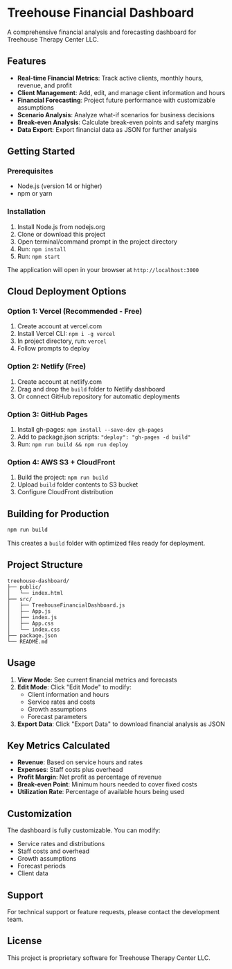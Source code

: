 # Treehouse Financial Dashboard

A comprehensive financial analysis and forecasting dashboard for Treehouse Therapy Center LLC.

## Features

* **Real-time Financial Metrics**: Track active clients, monthly hours, revenue, and profit
* **Client Management**: Add, edit, and manage client information and hours
* **Financial Forecasting**: Project future performance with customizable assumptions
* **Scenario Analysis**: Analyze what-if scenarios for business decisions
* **Break-even Analysis**: Calculate break-even points and safety margins
* **Data Export**: Export financial data as JSON for further analysis

## Getting Started

### Prerequisites

* Node.js (version 14 or higher)
* npm or yarn

### Installation

1. Install Node.js from nodejs.org
2. Clone or download this project
3. Open terminal/command prompt in the project directory
4. Run: `npm install`
5. Run: `npm start`

The application will open in your browser at `http://localhost:3000`

## Cloud Deployment Options

### Option 1: Vercel (Recommended - Free)

1. Create account at vercel.com
2. Install Vercel CLI: `npm i -g vercel`
3. In project directory, run: `vercel`
4. Follow prompts to deploy

### Option 2: Netlify (Free)

1. Create account at netlify.com
2. Drag and drop the `build` folder to Netlify dashboard
3. Or connect GitHub repository for automatic deployments

### Option 3: GitHub Pages

1. Install gh-pages: `npm install --save-dev gh-pages`
2. Add to package.json scripts: `"deploy": "gh-pages -d build"`
3. Run: `npm run build && npm run deploy`

### Option 4: AWS S3 + CloudFront

1. Build the project: `npm run build`
2. Upload `build` folder contents to S3 bucket
3. Configure CloudFront distribution

## Building for Production

```bash
npm run build
```

This creates a `build` folder with optimized files ready for deployment.

## Project Structure

```
treehouse-dashboard/
├── public/
│   └── index.html
├── src/
│   ├── TreehouseFinancialDashboard.js
│   ├── App.js
│   ├── index.js
│   ├── App.css
│   └── index.css
├── package.json
└── README.md
```

## Usage

1. **View Mode**: See current financial metrics and forecasts
2. **Edit Mode**: Click "Edit Mode" to modify:
   * Client information and hours
   * Service rates and costs
   * Growth assumptions
   * Forecast parameters
3. **Export Data**: Click "Export Data" to download financial analysis as JSON

## Key Metrics Calculated

* **Revenue**: Based on service hours and rates
* **Expenses**: Staff costs plus overhead
* **Profit Margin**: Net profit as percentage of revenue
* **Break-even Point**: Minimum hours needed to cover fixed costs
* **Utilization Rate**: Percentage of available hours being used

## Customization

The dashboard is fully customizable. You can modify:

* Service rates and distributions
* Staff costs and overhead
* Growth assumptions
* Forecast periods
* Client data

## Support

For technical support or feature requests, please contact the development team.

## License

This project is proprietary software for Treehouse Therapy Center LLC.
